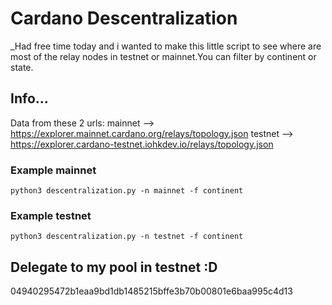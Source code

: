 # Cardano Descentralization
_Had free time today and i wanted to make this little script to see where are most of the relay nodes in testnet or mainnet.You can filter by continent or state.

## Info...
Data from these 2 urls:
mainnet --> https://explorer.mainnet.cardano.org/relays/topology.json
testnet --> https://explorer.cardano-testnet.iohkdev.io/relays/topology.json


### Example mainnet
```
python3 descentralization.py -n mainnet -f continent
```
### Example testnet
```
python3 descentralization.py -n testnet -f continent
```

## Delegate to my pool in testnet :D

04940295472b1eaa9bd1db1485215bffe3b70b00801e6baa995c4d13


